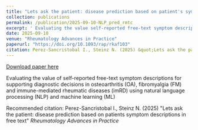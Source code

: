 ```yaml
---
title: "Lets ask the patient: disease prediction based on patient's symptom descriptions in free text"
collection: publications
permalink: /publication/2025-09-10-NLP_pred_rmtc
excerpt: ' Evaluating the value self-reported free-text symptom descriptions for supporting diagnostic decisions in osteoarthritis (OA), fibromyalgia (FM) and immune-mediated rheumatic diseases (imRD) using natural language processing (NLP) and machine learning (ML)'
date: 2025-09-10
venue: "Rheumatology Advances in Practice"
paperurl: "https://doi.org/10.1093/rap/rkaf103"
citation: Perez-Sancristobal I., Steinz N. (2025) &quot;Lets ask the patient: disease prediction based on patients symptom descriptions in free text&quot; <i>Rheumatology Advances in Practice</i>'
---
```


<a href='https://doi.org/10.1093/rap/rkaf103'>Download paper here</a>

 Evaluating the value of self-reported free-text symptom descriptions for supporting diagnostic decisions in osteoarthritis (OA), fibromyalgia (FM) and immune-mediated rheumatic diseases (imRD) using natural language processing (NLP) and machine learning (ML)


Recommended citation: Perez-Sancristobal I., Steinz N. (2025) "Lets ask the patient: disease prediction based on patients symptom descriptions in free text" <i>Rheumatology Advances in Practice</i>


